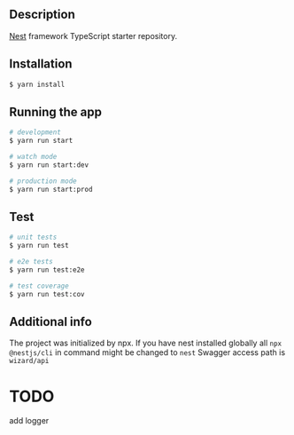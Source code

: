 
## Description

[Nest](https://github.com/nestjs/nest) framework TypeScript starter repository.

## Installation

```bash
$ yarn install
```

## Running the app

```bash
# development
$ yarn run start

# watch mode
$ yarn run start:dev

# production mode
$ yarn run start:prod
```

## Test

```bash
# unit tests
$ yarn run test

# e2e tests
$ yarn run test:e2e

# test coverage
$ yarn run test:cov
```

## Additional info
The project was initialized by npx. If you have nest installed globally all `npx @nestjs/cli` in command might be changed to `nest`
Swagger access path is `wizard/api`

# TODO
 add logger